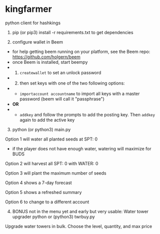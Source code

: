 # kingfarmer

python client for hashkings

1. pip (or pip3) install -r requirements.txt
to get dependencies

2. configure wallet in Beem
 - for help getting beem running on your platform, see the Beem repo: https://github.com/holgern/beem
 - once Beem is installed, start beempy
 - 1. `createwallet` to set an unlock password
 - 2. then set keys with one of the two following options:
 - - `importaccount accountname` to import all keys with a master password (beem will call it "passphrase")
 - **OR**
 - - `addkey` and follow the prompts to add the posting key. Then `addkey` again to add the active key

3. python (or python3) main.py


 Option 1 will water all planted seeds at SPT: 0
 - if the player does not have enough water, watering will maximize for BUDS

 Option 2 will harvest all SPT: 0 with WATER: 0

 Option 3 will plant the maximum number of seeds

 Option 4 shows a 7-day forecast

 Option 5 shows a refreshed summary

 Option 6 to change to a different account

4. BONUS not in the menu yet and early but very usable: Water tower upgrader
  python or (python3) twrbuy.py
  
  Upgrade water towers in bulk. Choose the level, quantity, and max price
